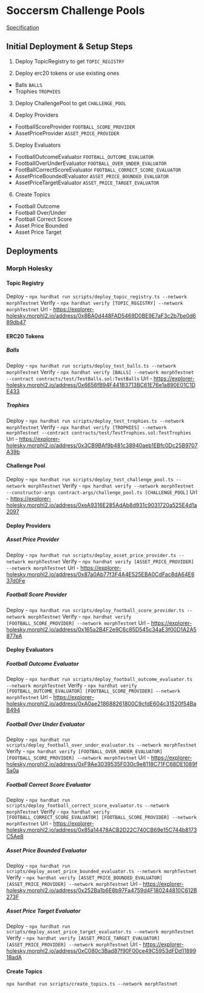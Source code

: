 # Soccersm Challenge Pools

[Specification](./specification.md)

## Initial Deployment & Setup Steps

1. Deploy TopicRegistry to get `TOPIC_REGISTRY`

2. Deploy erc20 tokens or use existing ones

- Balls `BALLS`
- Trophies `TROPHIES`

3. Deploy ChallengePool to get `CHALLENGE_POOL`

4. Deploy Providers

- FootballScoreProvider `FOOTBALL_SCORE_PROVIDER`
- AssetPriceProvider `ASSET_PRICE_PROVIDER`

5. Deploy Evaluators

- FootballOutcomeEvaluator `FOOTBALL_OUTCOME_EVALUATOR`
- FootballOverUnderEvaluator `FOOTBALL_OVER_UNDER_EVALUATOR`
- FootBallCorrectScoreEvaluator `FOOTBALL_CORRECT_SCORE_EVALUATOR`
- AssetPriceBoundedEvaluator `ASSET_PRICE_BOUNDED_EVALUATOR`
- AssetPriceTargetEvaluator `ASSET_PRICE_TARGET_EVALUATOR`

6. Create Topics

- Football Outcome
- Football Over/Under
- Football Correct Score
- Asset Price Bounded
- Asset Price Target

## Deployments

### Morph Holesky

#### Topic Registry

Deploy - `npx hardhat run scripts/deploy_topic_registry.ts --network morphTestnet`
Verify - `npx hardhat verify [TOPIC_REGISTRY] --network morphTestnet`
Url - https://explorer-holesky.morphl2.io/address/0x8BA0d448FAD5469D0BE9E7aF3c2b7be0d689db47

#### ERC20 Tokens

##### Balls

Deploy - `npx hardhat run scripts/deploy_test_balls.ts --network morphTestnet`
Verify - `npx hardhat verify [BALLS] --network morphTestnet --contract contracts/test/TestBalls.sol:TestBalls`
Url - https://explorer-holesky.morphl2.io/address/0x6656fB94F441B3713BC61E76e1a890E01C1DE433

##### Trophies

Deploy - `npx hardhat run scripts/deploy_test_trophies.ts --network morphTestnet`
Verify - `npx hardhat verify [TROPHIES] --network morphTestnet --contract contracts/test/TestTrophies.sol:TestTrophies`
Url - https://explorer-holesky.morphl2.io/address/0x3CB9BAf9b481c38940aeb1EBfc0Dc25B9707A39b

#### Challenge Pool

Deploy - `npx hardhat run scripts/deploy_test_challenge_pool.ts --network morphTestnet`
Verify - `npx hardhat verify --network morphTestnet --constructor-args contract-args/challenge_pool.ts [CHALLENGE_POOL]`
Url - https://explorer-holesky.morphl2.io/address/0xeA9316E285AdAb8d931c9031720a525E4d1a2097

#### Deploy Providers

##### Asset Price Provider
Deploy - `npx hardhat run scripts/deploy_asset_price_provider.ts --network morphTestnet`
Verify - `npx hardhat verify [ASSET_PRICE_PROVIDER] --network morphTestnet`
Url - https://explorer-holesky.morphl2.io/address/0x87a0Ab77f3F4A4E525EBA0CdFac8dA64E637d0Fe

##### Football Score Provider
Deploy - `npx hardhat run scripts/deploy_football_score_provider.ts --network morphTestnet`
Verify - `npx hardhat verify [FOOTBALL_SCORE_PROVIDER] --network morphTestnet`
Url - https://explorer-holesky.morphl2.io/address/0x165a2B4F2e9C6c85D545c34aE3f00D1A2A5877eA

#### Deploy Evaluators

##### Football Outcome Evaluator
Deploy - `npx hardhat run scripts/deploy_football_outcome_evaluator.ts --network morphTestnet`
Verify - `npx hardhat verify [FOOTBALL_OUTCOME_EVALUATOR] [FOOTBALL_SCORE_PROVIDER] --network morphTestnet`
Url - https://explorer-holesky.morphl2.io/address/0xA0ae218688261800C9cfdE604c31520f54BaB494

##### Football Over Under Evaluator
Deploy - `npx hardhat run scripts/deploy_football_over_under_evaluator.ts --network morphTestnet`
Verify - `npx hardhat verify [FOOTBALL_OVER_UNDER_EVALUATOR] [FOOTBALL_SCORE_PROVIDER] --network morphTestnet`
Url - https://explorer-holesky.morphl2.io/address/0xF9Ae3039535F030c9e8118C71FC68DE1089f5a0a

##### Football Correct Score Evaluator
Deploy - `npx hardhat run scripts/deploy_football_correct_score_evaluator.ts --network morphTestnet`
Verify - `npx hardhat verify [FOOTBALL_CORRECT_SCORE_EVALUATOR] [FOOTBALL_SCORE_PROVIDER] --network morphTestnet`
Url - https://explorer-holesky.morphl2.io/address/0x85a14478ACB2D22C740CB69e15C744b8173C5Ae8

##### Asset Price Bounded Evaluator
Deploy - `npx hardhat run scripts/deploy_asset_price_bounded_evaluator.ts --network morphTestnet`
Verify - `npx hardhat verify [ASSET_PRICE_BOUNDED_EVALUATOR] [ASSET_PRICE_PROVIDER] --network morphTestnet`
Url - https://explorer-holesky.morphl2.io/address/0x252Ba1b6E8b97Fa4759d4F180244810C612B273F

##### Asset Price Target Evaluator
Deploy - `npx hardhat run scripts/deploy_asset_price_target_evaluator.ts --network morphTestnet`
Verify - `npx hardhat verify [ASSET_PRICE_TARGET_EVALUATOR] [ASSET_PRICE_PROVIDER] --network morphTestnet`
Url - https://explorer-holesky.morphl2.io/address/0xC080c3Bad87f90F00ce49C5953dFDd1189918adA

#### Create Topics
`npx hardhat run scripts/create_topics.ts --network morphTestnet`